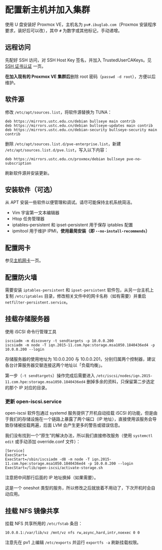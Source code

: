# 配置新主机并加入集群

使用 U 盘安装好 Proxmox VE，主机名为 `pv#.ibuglab.com`（Proxmox 安装程序要求，装好后可以改），其中 `#` 为数字或其他标记，手动递增。

## 远程访问

先配好 SSH 访问，对 SSH Host Key 签名，并加入 TrustedUserCAKeys。见 [SSH 证书认证](../ssh-ca.md) 一页。

**在加入现有的 Proxmox VE 集群后**删除 root 密码（`passwd -d root`），方便以后维护。

## 软件源

修改 `/etc/apt/sources.list`，将软件源替换为 TUNA：

```
deb https://mirrors.ustc.edu.cn/debian bullseye main contrib
deb https://mirrors.ustc.edu.cn/debian bullseye-updates main contrib
deb https://mirrors.ustc.edu.cn/debian-security bullseye-security main contrib
```

删除 `/etc/apt/sources.list.d/pve-enterprise.list`，新建 `/etc/apt/sources.list.d/pve.list`，写入以下内容：

```
deb https://mirrors.ustc.edu.cn/proxmox/debian bullseye pve-no-subscription
```

刷新软件源并安装更新。

## 安装软件（可选）

从 APT 安装一些软件以便管理和调试。请尽可能保持主机系统简洁。

- Vim 宇宙第一文本编辑器
- Htop 任务管理器
- iptables-persistent 和 ipset-persistent 用于保存 iptables 配置
- ipmitool 用于维护 IPMI，**使用最简安装（即 `--no-install-recommends`）**

## 配置网卡

参见[主机网卡](../networking/host.md)一页。

## 配置防火墙

需要安装 `iptables-persistent` 和 `ipset-persistent` 软件包，从另一台主机上复制 `/etc/iptables` 目录，修改相关文件中的网卡名称（如有需要）并重启 `netfilter-persistent.service`。

## 挂载存储服务器

使用 iSCSI 命令行管理工具

```shell
iscsiadm -m discovery -t sendtargets -p 10.0.0.200
iscsiadm -m node -T iqn.2015-11.com.hpe:storage.msa1050.1840436ed4 -p 10.0.0.200 --login
```

存储服务器的使用地址为 10.0.0.200 与 10.0.0.201，分别归属两个控制器，建议各台计算服务器交替连接这两个地址以「负载均衡」。

第一步（`-t sendtargets`）操作完成后需要进入 `/etc/iscsi/nodes/iqn.2015-11.com.hpe:storage.msa1050.1840436ed4` 删掉多余的资料，只保留第二步选定的那个 IP 对应的目录。

### 更新 open-iscsi.service

open-iscsi 软件包通过 systemd 服务提供了开机自动挂载 iSCSI 的功能，但是由于我们的存储设施在一个链路上暴露了两个端口（IP 地址），直接使用该服务会导致存储被挂载两遍，后面 LVM 会产生更多的警告或错误信息。

我们没有找到一个“原生”的解决办法，所以我们直接修改服务（使用 `systemctl edit` 或手动添加 override.conf 文件）：

```dosini
[Service]
ExecStart=
ExecStart=/sbin/iscsiadm -d8 -m node -T iqn.2015-11.com.hpe:storage.msa1050.1840436ed4 -p 10.0.0.200 --login 
ExecStart=/lib/open-iscsi/activate-storage.sh
```

注意把中间那行后面的 IP 地址换掉（如果需要）。

这是一个 oneshot 类型的服务，所以修改之后就放着不用动了，下次开机时会自动应用。

## 挂载 NFS 镜像共享

挂载 NFS 共享所用的 `/etc/fstab` 条目：

```
10.0.0.1:/var/lib/vz /mnt/vz nfs rw,async,hard,intr,noexec 0 0
```

注意先在 pv1 上编辑 `/etc/exports` 并运行 `exportfs -a` 刷新挂载权限。
